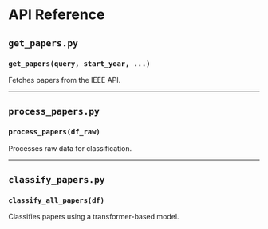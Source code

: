 # API Reference

## `get_papers.py`

### `get_papers(query, start_year, ...)`
Fetches papers from the IEEE API.

---

## `process_papers.py`

### `process_papers(df_raw)`
Processes raw data for classification.

---

## `classify_papers.py`

### `classify_all_papers(df)`
Classifies papers using a transformer-based model.
